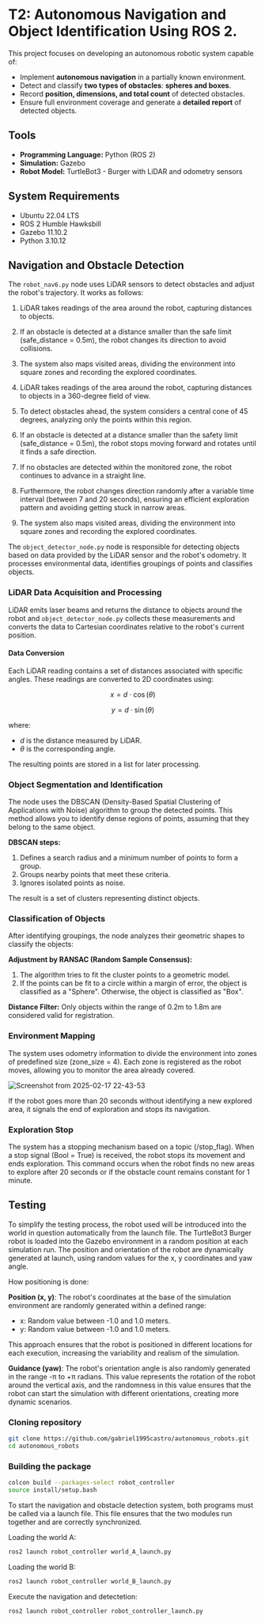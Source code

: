 # T2: Autonomous Navigation and Object Identification Using ROS 2.

This project focuses on developing an autonomous robotic system capable of:

- Implement **autonomous navigation** in a partially known environment.
- Detect and classify **two types of obstacles**: **spheres and boxes**.
- Record **position, dimensions, and total count** of detected obstacles.
- Ensure full environment coverage and generate a **detailed report** of detected objects.
  
## Tools

- **Programming Language:** Python (ROS 2)
- **Simulation:** Gazebo
- **Robot Model:** TurtleBot3 - Burger with LiDAR and odometry sensors

## System Requirements

- Ubuntu 22.04 LTS
- ROS 2 Humble Hawksbill
- Gazebo 11.10.2
- Python 3.10.12

## Navigation and Obstacle Detection

The `robot_nav6.py` node uses LiDAR sensors to detect obstacles and adjust the robot's trajectory. It works as follows:

1. LiDAR takes readings of the area around the robot, capturing distances to objects.

2. If an obstacle is detected at a distance smaller than the safe limit (safe_distance = 0.5m), the robot changes its direction to avoid collisions.

3. The system also maps visited areas, dividing the environment into square zones and recording the explored coordinates.

4. LiDAR takes readings of the area around the robot, capturing distances to objects in a 360-degree field of view.

5. To detect obstacles ahead, the system considers a central cone of 45 degrees, analyzing only the points within this region.

6. If an obstacle is detected at a distance smaller than the safety limit (safe_distance = 0.5m), the robot stops moving forward and rotates until it finds a safe direction.

7. If no obstacles are detected within the monitored zone, the robot continues to advance in a straight line.

8. Furthermore, the robot changes direction randomly after a variable time interval (between 7 and 20 seconds), ensuring an efficient exploration pattern and avoiding getting stuck in narrow areas.

9. The system also maps visited areas, dividing the environment into square zones and recording the explored coordinates.

The `object_detector_node.py` node is responsible for detecting objects based on data provided by the LiDAR sensor and the robot's odometry. It processes environmental data, identifies groupings of points and classifies objects.

### LiDAR Data Acquisition and Processing

LiDAR emits laser beams and returns the distance to objects around the robot and `object_detector_node.py` collects these measurements and converts the data to Cartesian coordinates relative to the robot's current position.

#### Data Conversion

Each LiDAR reading contains a set of distances associated with specific angles. These readings are converted to 2D coordinates using:

$$
x = d \cdot \cos(\theta)
$$

$$
y = d \cdot \sin(\theta)
$$

where:

- $d$ is the distance measured by LiDAR.
- $\theta$ is the corresponding angle.
    
The resulting points are stored in a list for later processing.

### Object Segmentation and Identification

The node uses the DBSCAN (Density-Based Spatial Clustering of Applications with Noise) algorithm to group the detected points. This method allows you to identify dense regions of points, assuming that they belong to the same object.
 
**DBSCAN steps:**

1. Defines a search radius and a minimum number of points to form a group.
2. Groups nearby points that meet these criteria.
3. Ignores isolated points as noise.

The result is a set of clusters representing distinct objects.

### Classification of Objects
  
After identifying groupings, the node analyzes their geometric shapes to classify the objects:

**Adjustment by RANSAC (Random Sample Consensus):**
1. The algorithm tries to fit the cluster points to a geometric model.
2. If the points can be fit to a circle within a margin of error, the object is classified as a "Sphere".
Otherwise, the object is classified as "Box".

**Distance Filter:**
Only objects within the range of 0.2m to 1.8m are considered valid for registration.


### Environment Mapping

The system uses odometry information to divide the environment into zones of predefined size (zone_size = 4). Each zone is registered as the robot moves, allowing you to monitor the area already covered.

![Screenshot from 2025-02-17 22-43-53](https://github.com/user-attachments/assets/7f39e7bc-c4ba-49e4-b65d-eac7bcda3220)

If the robot goes more than 20 seconds without identifying a new explored area, it signals the end of exploration and stops its navigation.

### Exploration Stop

The system has a stopping mechanism based on a topic (/stop_flag). When a stop signal (Bool = True) is received, the robot stops its movement and ends exploration. This command occurs when the robot finds no new areas to explore after 20 seconds or if the obstacle count remains constant for 1 minute.

## Testing

To simplify the testing process, the robot used will be introduced into the world in question automatically from the launch file. The TurtleBot3 Burger robot is loaded into the Gazebo environment in a random position at each simulation run. The position and orientation of the robot are dynamically generated at launch, using random values ​​for the x, y coordinates and yaw angle.

How positioning is done:

**Position (x, y)**:
The robot's coordinates at the base of the simulation environment are randomly generated within a defined range:
    
- x: Random value between -1.0 and 1.0 meters.
- y: Random value between -1.0 and 1.0 meters.

This approach ensures that the robot is positioned in different locations for each execution, increasing the variability and realism of the simulation.

**Guidance (yaw)**:
The robot's orientation angle is also randomly generated in the range -π to +π radians. This value represents the rotation of the robot around the vertical axis, and the randomness in this value ensures that the robot can start the simulation with different orientations, creating more dynamic scenarios.

### Cloning repository 

```bash 
git clone https://github.com/gabriel1995castro/autonomous_robots.git
cd autonomous_robots
```

### Building the package

```bash 
colcon build --packages-select robot_controller
source install/setup.bash
```

To start the navigation and obstacle detection system, both programs must be called via a launch file. This file ensures that the two modules run together and are correctly synchronized.

Loading the world A:

```bash 
ros2 launch robot_controller world_A_launch.py
```
Loading the world B:

```bash 
ros2 launch robot_controller world_B_launch.py
```

Execute the navigation and detectetion:

```bash 
ros2 launch robot_controller robot_controller_launch.py
```



